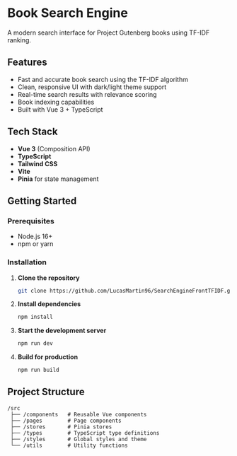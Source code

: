 # Book Search Engine

A modern search interface for Project Gutenberg books using TF-IDF ranking.

## Features
- Fast and accurate book search using the TF-IDF algorithm
- Clean, responsive UI with dark/light theme support
- Real-time search results with relevance scoring
- Book indexing capabilities
- Built with Vue 3 + TypeScript

## Tech Stack
- **Vue 3** (Composition API)
- **TypeScript**
- **Tailwind CSS**
- **Vite**
- **Pinia** for state management

## Getting Started

### Prerequisites
- Node.js 16+
- npm or yarn

### Installation

1. **Clone the repository**
   ```bash
   git clone https://github.com/LucasMartin96/SearchEngineFrontTFIDF.git
   ```

2. **Install dependencies**
   ```bash
   npm install
   ```

3. **Start the development server**
   ```bash
   npm run dev
   ```

4. **Build for production**
   ```bash
   npm run build
   ```

## Project Structure

```
/src
 ├── /components   # Reusable Vue components
 ├── /pages        # Page components
 ├── /stores       # Pinia stores
 ├── /types        # TypeScript type definitions
 ├── /styles       # Global styles and theme
 └── /utils        # Utility functions
```
